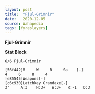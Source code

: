 ```yaml
---
layout: post
title:  "Fjul-Grimnir"
date:   2020-12-05
source: Wahapedia
tags: [fyreslayers]
---
```


**Fjul-Grimnir**

**Stat Block**
```
6/6 Fjul-Grimnir
```

```
[56f442]M     W     B     Sa    [-]
4     6     8     4     
[e85545]Weapons[-]
[c6c930]Latchkey Grandaxe[-]
3"     A:3    H:3+   W:3+   R:-1   D:3   
```


